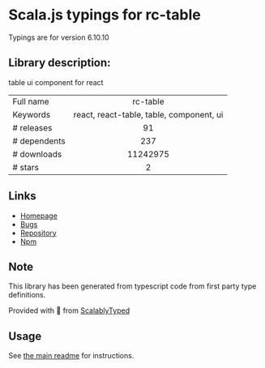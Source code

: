 
# Scala.js typings for rc-table

Typings are for version 6.10.10

## Library description:
table ui component for react

|                    |                 |
| ------------------ | :-------------: |
| Full name          | rc-table |
| Keywords           | react, react-table, table, component, ui |
| # releases         | 91 |
| # dependents       | 237 |
| # downloads        | 11242975 |
| # stars            | 2 |

## Links
- [Homepage](http://github.com/react-component/table)
- [Bugs](http://github.com/react-component/table/issues)
- [Repository](https://github.com/react-component/table)
- [Npm](https://www.npmjs.com/package/rc-table)
    


## Note
This library has been generated from typescript code from first party type definitions.

Provided with :purple_heart: from [ScalablyTyped](https://github.com/oyvindberg/ScalablyTyped)

## Usage
See [the main readme](../../readme.md) for instructions.


